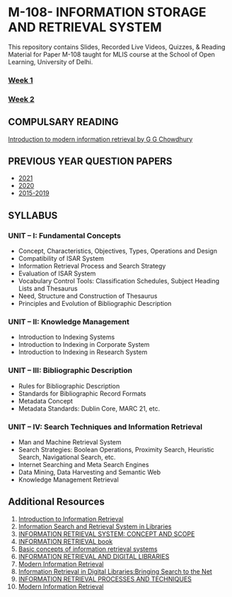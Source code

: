 # M-108- INFORMATION STORAGE AND RETRIEVAL SYSTEM

This repository contains Slides, Recorded Live Videos, Quizzes, & Reading Material for Paper M-108 taught for MLIS course at the School of Open Learning, University of Delhi. 

### [Week 1](https://github.com/manika-lamba/SOL/tree/main/7_May_2023) 
### [Week 2](https://github.com/manika-lamba/SOL/tree/main/14_May_2023)

## COMPULSARY READING

[Introduction to modern information retrieval by G G Chowdhury](https://archive.org/details/introductiontomo0000chow/mode/2up?view=theater)

## PREVIOUS YEAR QUESTION PAPERS

- [2021](https://github.com/manika-lamba/SOL/blob/main/questions-papers/2021.pdf)
- [2020](https://github.com/manika-lamba/SOL/blob/main/questions-papers/2020.pdf)
- [2015-2019](https://github.com/manika-lamba/SOL/blob/main/questions-papers/2015-2019.pdf)

## SYLLABUS

### UNIT – I: Fundamental Concepts
- Concept, Characteristics, Objectives, Types, Operations and Design 
- Compatibility of ISAR System
- Information Retrieval Process and Search Strategy 
- Evaluation of ISAR System
- Vocabulary Control Tools: Classification Schedules, Subject Heading Lists and Thesaurus
- Need, Structure and Construction of Thesaurus 
- Principles and Evolution of Bibliographic Description

### UNIT – II: Knowledge Management
- Introduction to Indexing Systems 
- Introduction to Indexing in Corporate System 
- Introduction to Indexing in Research System

### UNIT – III: Bibliographic Description
- Rules for Bibliographic Description 
- Standards for Bibliographic Record Formats 
- Metadata Concept
- Metadata Standards: Dublin Core, MARC 21, etc.

### UNIT – IV: Search Techniques and Information Retrieval
- Man and Machine Retrieval System
- Search Strategies: Boolean Operations, Proximity Search, Heuristic Search, Navigational Search, etc.
- Internet Searching and Meta Search Engines 
- Data Mining, Data Harvesting and Semantic Web 
- Knowledge Management Retrieval

## Additional Resources
1. [Introduction to Information Retrieval](https://nlp.stanford.edu/IR-book/information-retrieval-book.html)
2. [Information Search and Retrieval System in Libraries](https://ir.inflibnet.ac.in/bitstream/1944/1596/1/3.pdf)
3. [INFORMATION RETRIEVAL SYSTEM: CONCEPT AND SCOPE](https://nios.ac.in/media/documents/SrSecLibrary/LCh-015B.pdf)
4. [INFORMATION RETRIEVAL book](http://openlib.org/home/krichel/courses/lis618/readings/rijsbergen79_infor_retriev.pdf)
5. [Basic concepts of information retrieval systems](https://www.alastore.ala.org/sites/default/files/pdfs/chowdhuryIR1.pdf)
6. [INFORMATION RETRIEVAL AND DIGITAL LIBRARIES](http://eknygos.lsmuni.lt/springer/282/237-275.pdf)
7. [Modern Information Retrieval](https://web.cs.ucla.edu/~miodrag/cs259-security/baeza-yates99modern.pdf)
8. [Information Retrieval in Digital Libraries:Bringing Search to the Net](https://www.science.org/doi/epdf/10.1126/science.275.5298.327)
9. [INFORMATION RETRIEVAL PROCESSES AND TECHNIQUES](https://github.com/manika-lamba/SOL/blob/main/Unit-17.pdf)
10. [Modern Information Retrieval](https://srikarthiks.files.wordpress.com/2016/07/t2-modern-information-retrieval.pdf)
